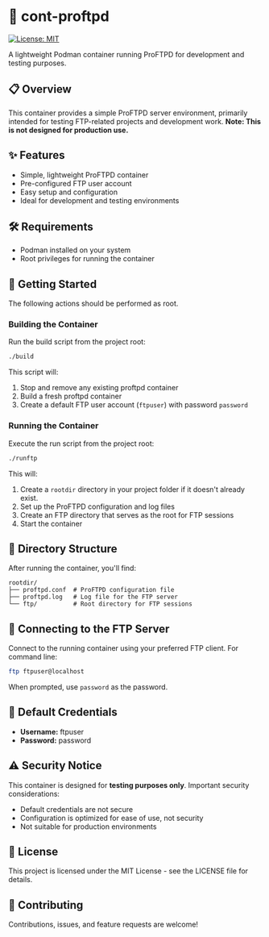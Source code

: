 # 🐳 cont-proftpd

[![License: MIT](https://img.shields.io/badge/License-MIT-yellow.svg)](https://opensource.org/licenses/MIT)

A lightweight Podman container running ProFTPD for development and testing purposes.

## 📋 Overview

This container provides a simple ProFTPD server environment, primarily intended for testing FTP-related projects and development work. **Note: This is not designed for production use.**

## ✨ Features

- Simple, lightweight ProFTPD container
- Pre-configured FTP user account
- Easy setup and configuration
- Ideal for development and testing environments

## 🛠️ Requirements

- Podman installed on your system
- Root privileges for running the container

## 🚀 Getting Started

The following actions should be performed as root.

### Building the Container

Run the build script from the project root:

```bash
./build
```

This script will:
1. Stop and remove any existing proftpd container
2. Build a fresh proftpd container
3. Create a default FTP user account (`ftpuser`) with password `password`

### Running the Container

Execute the run script from the project root:

```bash
./runftp
```

This will:
1. Create a `rootdir` directory in your project folder if it doesn't already exist.
2. Set up the ProFTPD configuration and log files
3. Create an FTP directory that serves as the root for FTP sessions
4. Start the container

## 📂 Directory Structure

After running the container, you'll find:

```
rootdir/
├── proftpd.conf  # ProFTPD configuration file
├── proftpd.log   # Log file for the FTP server
└── ftp/          # Root directory for FTP sessions
```

## 🔌 Connecting to the FTP Server

Connect to the running container using your preferred FTP client. For command line:

```bash
ftp ftpuser@localhost
```

When prompted, use `password` as the password.

## 🔐 Default Credentials

- **Username:** ftpuser
- **Password:** password

## ⚠️ Security Notice

This container is designed for **testing purposes only**. Important security considerations:

- Default credentials are not secure
- Configuration is optimized for ease of use, not security
- Not suitable for production environments

## 📝 License

This project is licensed under the MIT License - see the LICENSE file for details.

## 👤 Contributing

Contributions, issues, and feature requests are welcome!
